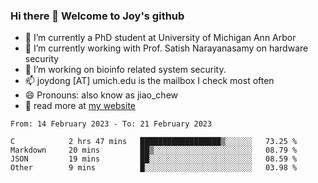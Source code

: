 ### Hi there 👋 Welcome to Joy's github

- 🔭 I’m currently a PhD student at University of Michigan Ann Arbor
- 🌱 I’m currently working with Prof. Satish Narayanasamy on hardware security
- 👯 I’m working on bioinfo related system security. 
- 📫 joydong [AT] umich.edu is the mailbox I check most often
- 😄 Pronouns: also know as jiao_chew
- 💬 read more at [my website](https://joydddd.github.io/)
<!--START_SECTION:waka-->

```text
From: 14 February 2023 - To: 21 February 2023

C            2 hrs 47 mins   ██████████████████▒░░░░░░   73.25 %
Markdown     20 mins         ██▒░░░░░░░░░░░░░░░░░░░░░░   08.79 %
JSON         19 mins         ██░░░░░░░░░░░░░░░░░░░░░░░   08.59 %
Other        9 mins          █░░░░░░░░░░░░░░░░░░░░░░░░   03.98 %
```

<!--END_SECTION:waka-->
